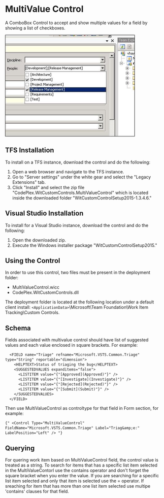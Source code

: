 # MultiValue Control
A ComboBox Control to accept and show multiple values for a field by showing a list of checkboxes. 

![](Multivalue%20control_multivaluecontrol.jpg)

## TFS Installation
To install on a TFS instance, download the control and do the following:

1. Open a web browser and navigate to the TFS instance.
1. Go to "Server settings" under the white gear and select the "Legacy Extensions" tab.
1. Click "Install" and select the zip file "CodePlex.WitCustomControls.MultiValueControl" which is located inside the downloaded folder "WitCustomControlSetup2015-1.3.4.6."

## Visual Studio Installation
To install for a Visual Studio instance, download the control and do the following:

1. Open the downloaded zip.
1. Execute the Windows installer package "WitCustomControlSetup2015."

## Using the Control
In order to use this control, two files must be present in the deployment folder:

* MultiValueControl.wicc
* CodePlex.WitCustomControls.dll

The deployment folder is located at the following location under a default client install: `<ApplicationData>`\Microsoft\Team Foundation\Work Item Tracking\Custom Controls.

## Schema
Fields associated with multivalue control should have list of suggested values and each value enclosed in square brackets. For example:

      <FIELD name="Triage" refname="Microsoft.VSTS.Common.Triage" type="String" reportable="dimension">
        <HELPTEXT>Status of triaging the bug</HELPTEXT>
        <SUGGESTEDVALUES expanditems="false">
          <LISTITEM value="{"[Approved](Approved)"}" />
          <LISTITEM value="{"[Investigate](Investigate)"}" />
          <LISTITEM value="{"[Rejected](Rejected)"}" />
          <LISTITEM value="{"[Submit](Submit)"}" />
        </SUGGESTEDVALUES>
      </FIELD>

Then use MultiValueControl as controltype for that field in Form section, for example: 

    {" <Control Type="MultiValueControl" FieldName="Microsoft.VSTS.Common.Triage" Label="Triag&amp;e:" LabelPosition="Left" /> "}

## Querying
For quering work item based on MultiValueControl field, the control value is treated as a string. To search for items that has a specific list item selected in the MultiValueContorl use the contains operator and don't forget the square bracket when you enter the value. If you are searching for a specific list item selected and only that item is selected use the = operator. If sreaching for item that has more than one list item selected use multipe 'contains' clauses for that field.